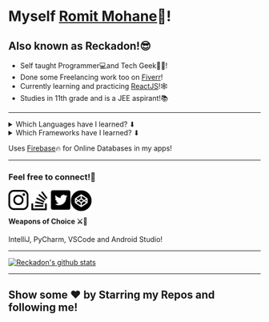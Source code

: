 # Myself <a href='https://github.com/Reckadon'>Romit Mohane</a>👋!
<h2>Also known as Reckadon!😎</h2>

<ul>
<li>Self taught Programmer💻and Tech Geek👨‍💻! </li>
<li>Done some Freelancing work too on <a target="_blank" href='https://www.fiverr.com/reckadon?public_mode=true'>Fiverr</a>!</li>
  <li>Currently learning and practicing <a target="_blank" href='https://reactjs.org/'>ReactJS</a>!🕸</li>
  <li>Studies in 11th grade and is a JEE aspirant!📚</li>

</ul>

  <hr/>
<details >
<summary>Which Languages have I learned? ⬇</summary>
<ul>
  <li>Java</li>
  <li>JavaScript</li>
  <li>Python</li>
  <li>C#</li>
  <li>Everyone learns HTML and CSS also 🤣</li>
</ul>
  </details>
  <details >
  <summary>Which Frameworks have I learned? ⬇</summary>
<ul>
  <li>JavaFX</li>
  <li>ReactJS</li>
  <li>Android Native</li>
  <li>Swing</li>
  <li>Unity (ik it is a game engine lol)</li>
</ul></details>

Uses <a target="_blank" href='https://firebase.google.com/'>Firebase</a>🔥 for Online Databases in my apps!<hr/>
### Feel free to connect!💃
  <a target="_blank" href='https://www.instagram.com/its_romit.m/'>
    <img alt='instagram' src='./img/insta.png' align='left' width='40px'>
  </a>
  <a target="_blank" href='https://stackoverflow.com/users/14729894/romit-mohane' width ='40px'>
    <img alt='Stack Overflow' src='./img/stackOverflowBnW.png' align='left' height='44px' width='44px'>
  </a>
  <a target="_blank" href='https://twitter.com/MohaneRomit'>
    <img alt='twitter' src='./img/twitter.jpg' align='left' width='40px'>
  </a>
  <a target="_blank" href='https://codepen.io/reckadon'>
    <img alt='codepen' src='./img/codepen.png' align='left' height='43px'>
  </a>
<br/>
<br>
<h4>Weapons of Choice ⚔🏹</h4>
IntelliJ, PyCharm, VSCode and Android Studio!
<hr>

[![Reckadon's github stats](https://github-readme-stats.vercel.app/api?username=Reckadon&theme=dark)](https://github.com/anuraghazra/github-readme-stats)


<hr/>
<h2>Show some ❤ by Starring my Repos and following me!<h2/>
